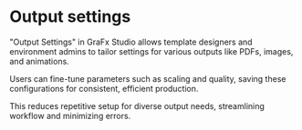 # Output settings

"Output Settings" in GraFx Studio allows template designers and environment admins to tailor settings for various outputs like PDFs, images, and animations. 

Users can fine-tune parameters such as scaling and quality, saving these configurations for consistent, efficient production. 

This reduces repetitive setup for diverse output needs, streamlining workflow and minimizing errors. 